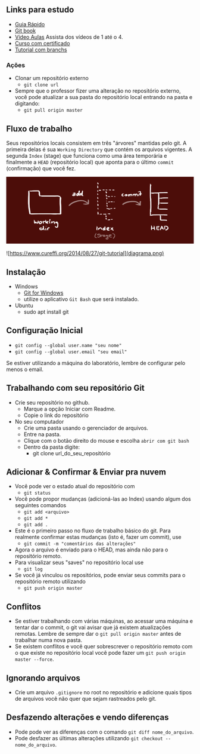 ## Links para estudo
- [Guia Rápido](https://rogerdudler.github.io/git-guide/index.pt_BR.html)
- [Git book](https://pt.wikiversity.org/wiki/Git_B%C3%A1sico)
- [Vídeo Aulas](https://www.youtube.com/playlist?list=PLInBAd9OZCzzHBJjLFZzRl6DgUmOeG3H0) Assista dos vídeos de 1 até o 4.
- [Curso com certificado](https://www.schoolofnet.com/curso/git)
- [Tutorial com branchs](https://medium.com/trainingcenter/plano-para-estudar-git-e-github-enquanto-aprende-programa%C3%A7%C3%A3o-f5d5f986f459)


### Ações
- Clonar um repositório externo
    - `git clone url`
- Sempre que o professor fizer uma alteração no repositório externo, você pode atualizar a sua pasta do repositório local entrando na pasta e digitando:
    - `git pull origin master`

## Fluxo de trabalho

Seus repositórios locais consistem em três "árvores" mantidas pelo git. A primeira delas é sua `Working Directory` que contém os arquivos vigentes. A segunda `Index` (stage) que funciona como uma área temporária e finalmente a `HEAD` (repositório local) que aponta para o último `commit` (confirmação) que você fez.

![](trees.png)

![https://www.cureffi.org/2014/08/27/git-tutorial](diagrama.png)

## Instalação
- Windows
    - [Git for Windows](https://gitforwindows.org/)
    - utilize o aplicativo `Git Bash` que será instalado.
- Ubuntu
    - sudo apt install git

## Configuração Inicial
- `git config --global user.name "seu nome"`
- `git config --global user.email "seu email"`

Se estiver utilizando a máquina do laboratório, lembre de configurar pelo menos o email.

## Trabalhando com seu repositório Git
- Crie seu repositório no github. 
    - Marque a opção Iniciar com Readme.
    - Copie o link do repositório
- No seu computador
    - Crie uma pasta usando o gerenciador de arquivos.
    - Entre na pasta.
    - Clique com o botão direito do mouse e escolha `abrir com git bash`
    - Dentro da pasta digite:
        - git clone url_do_seu_repositório


## Adicionar & Confirmar & Enviar pra nuvem
- Você pode ver o estado atual do repositório com
    - `git status`
- Você pode propor mudanças (adicioná-las ao Index) usando algum dos seguintes comandos
  - `git add <arquivo>`
  - `git add *`
  - `git add .`
- Este é o primeiro passo no fluxo de trabalho básico do git. Para realmente confirmar estas mudanças (isto é, fazer um commit), use
    - `git commit -m "comentários das alterações"`
- Agora o arquivo é enviado para o HEAD, mas ainda não para o repositório remoto.
- Para visualizar seus "saves" no repositório local use
    - `git log`
- Se você já vinculou os repositórios, pode enviar seus commits para o repositório remoto utilizando
    - `git push origin master`


## Conflitos
- Se estiver trabalhando com várias máquinas, ao acessar uma máquina e tentar dar o commit, o git vai avisar que já existem atualizações remotas. Lembre de sempre dar o `git pull origin master` antes de trabalhar numa nova pasta.
- Se existem conflitos e você quer sobrescrever o repositório remoto com o que existe no repositório local você pode fazer um `git push origin master --force`.

## Ignorando arquivos
- Crie um arquivo `.gitignore` no root no repositório e adicione quais tipos de arquivos você não quer que sejam rastreados pelo git.

## Desfazendo alterações e vendo diferenças
- Pode pode ver as diferenças com o comando `git diff nome_do_arquivo`.
- Pode desfazer as últimas alterações utilizando `git checkout -- nome_do_arquivo`.


